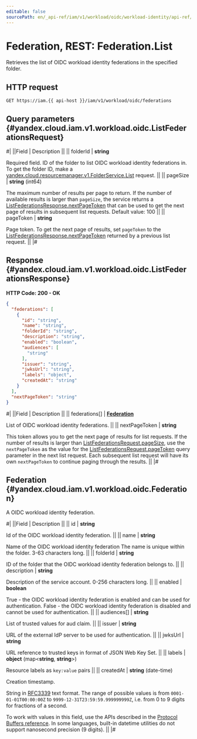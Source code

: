 ```yaml
---
editable: false
sourcePath: en/_api-ref/iam/v1/workload/oidc/workload-identity/api-ref/Federation/list.md
---
```


# Federation, REST: Federation.List

Retrieves the list of OIDC workload identity federations in the specified folder.

## HTTP request

```
GET https://iam.{{ api-host }}/iam/v1/workload/oidc/federations
```

## Query parameters {#yandex.cloud.iam.v1.workload.oidc.ListFederationsRequest}

#|
||Field | Description ||
|| folderId | **string**

Required field. ID of the folder to list OIDC workload identity federations in.
To get the folder ID, make a [yandex.cloud.resourcemanager.v1.FolderService.List](/docs/resource-manager/api-ref/Folder/list#List) request. ||
|| pageSize | **string** (int64)

The maximum number of results per page to return. If the number of available
results is larger than `pageSize`,
the service returns a [ListFederationsResponse.nextPageToken](#yandex.cloud.iam.v1.workload.oidc.ListFederationsResponse)
that can be used to get the next page of results in subsequent list requests.
Default value: 100 ||
|| pageToken | **string**

Page token. To get the next page of results, set `pageToken`
to the [ListFederationsResponse.nextPageToken](#yandex.cloud.iam.v1.workload.oidc.ListFederationsResponse)
returned by a previous list request. ||
|#

## Response {#yandex.cloud.iam.v1.workload.oidc.ListFederationsResponse}

**HTTP Code: 200 - OK**

```json
{
  "federations": [
    {
      "id": "string",
      "name": "string",
      "folderId": "string",
      "description": "string",
      "enabled": "boolean",
      "audiences": [
        "string"
      ],
      "issuer": "string",
      "jwksUrl": "string",
      "labels": "object",
      "createdAt": "string"
    }
  ],
  "nextPageToken": "string"
}
```

#|
||Field | Description ||
|| federations[] | **[Federation](#yandex.cloud.iam.v1.workload.oidc.Federation)**

List of OIDC workload identity federations. ||
|| nextPageToken | **string**

This token allows you to get the next page of results for list requests. If the number of results
is larger than [ListFederationsRequest.pageSize](#yandex.cloud.iam.v1.workload.oidc.ListFederationsRequest), use
the `nextPageToken` as the value
for the [ListFederationsRequest.pageToken](#yandex.cloud.iam.v1.workload.oidc.ListFederationsRequest) query parameter
in the next list request. Each subsequent list request will have its own
`nextPageToken` to continue paging through the results. ||
|#

## Federation {#yandex.cloud.iam.v1.workload.oidc.Federation}

A OIDC workload identity federation.

#|
||Field | Description ||
|| id | **string**

Id of the OIDC workload identity federation. ||
|| name | **string**

Name of the OIDC workload identity federation
The name is unique within the folder. 3-63 characters long. ||
|| folderId | **string**

ID of the folder that the OIDC workload identity federation belongs to. ||
|| description | **string**

Description of the service account. 0-256 characters long. ||
|| enabled | **boolean**

True - the OIDC workload identity federation is enabled and can be used for authentication.
False - the OIDC workload identity federation is disabled and cannot be used for authentication. ||
|| audiences[] | **string**

List of trusted values for aud claim. ||
|| issuer | **string**

URL of the external IdP server to be used for authentication. ||
|| jwksUrl | **string**

URL reference to trusted keys in format of JSON Web Key Set. ||
|| labels | **object** (map<**string**, **string**>)

Resource labels as `` key:value `` pairs ||
|| createdAt | **string** (date-time)

Creation timestamp.

String in [RFC3339](https://www.ietf.org/rfc/rfc3339.txt) text format. The range of possible values is from
`0001-01-01T00:00:00Z` to `9999-12-31T23:59:59.999999999Z`, i.e. from 0 to 9 digits for fractions of a second.

To work with values in this field, use the APIs described in the
[Protocol Buffers reference](https://developers.google.com/protocol-buffers/docs/reference/overview).
In some languages, built-in datetime utilities do not support nanosecond precision (9 digits). ||
|#